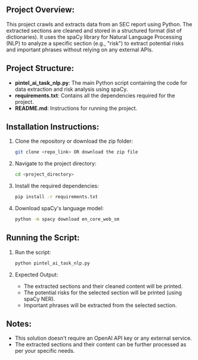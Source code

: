 

## Project Overview:
This project crawls and extracts data from an SEC report using Python. The extracted sections are cleaned and stored in a structured format (list of dictionaries). It uses the spaCy library for Natural Language Processing (NLP) to analyze a specific section (e.g., "risk") to extract potential risks and important phrases without relying on any external APIs.

## Project Structure:
- **pintel_ai_task_nlp.py**: The main Python script containing the code for data extraction and risk analysis using spaCy.
- **requirements.txt**: Contains all the dependencies required for the project.
- **README.md**: Instructions for running the project.

## Installation Instructions:
1. Clone the repository or download the zip folder:
    ```bash
    git clone <repo_link> OR download the zip file
    ```

2. Navigate to the project directory:
    ```bash
    cd <project_directory>
    ```

3. Install the required dependencies:
    ```bash
    pip install -r requirements.txt
    ```

4. Download spaCy's language model:
    ```bash
    python -m spacy download en_core_web_sm
    ```

## Running the Script:
1. Run the script:
    ```bash
    python pintel_ai_task_nlp.py
    ```

2. Expected Output:
    - The extracted sections and their cleaned content will be printed.
    - The potential risks for the selected section will be printed (using spaCy NER).
    - Important phrases will be extracted from the selected section.

## Notes:
- This solution doesn't require an OpenAI API key or any external service.
- The extracted sections and their content can be further processed as per your specific needs.
